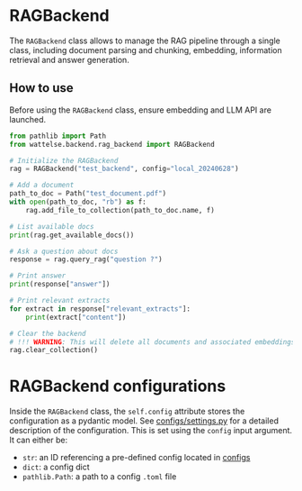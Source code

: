 # RAGBackend

The `RAGBackend` class allows to manage the RAG pipeline through a single class, including document parsing and chunking, embedding, information retrieval and answer generation.

## How to use

Before using the `RAGBackend` class, ensure embedding and LLM API are launched.

```python
from pathlib import Path
from wattelse.backend.rag_backend import RAGBackend

# Initialize the RAGBackend
rag = RAGBackend("test_backend", config="local_20240628")

# Add a document
path_to_doc = Path("test_document.pdf")
with open(path_to_doc, "rb") as f:
    rag.add_file_to_collection(path_to_doc.name, f)

# List available docs
print(rag.get_available_docs())

# Ask a question about docs
response = rag.query_rag("question ?")

# Print answer
print(response["answer"])

# Print relevant extracts
for extract in response["relevant_extracts"]:
    print(extract["content"])

# Clear the backend
# !!! WARNING: This will delete all documents and associated embeddings !!!
rag.clear_collection()
```

# RAGBackend configurations

Inside the `RAGBackend` class, the `self.config` attribute stores the configuration as a pydantic model. See [configs/settings.py](configs/settings.py) for a detailed description of the configuration. This is set using the `config` input argument. It can either be:
- `str`: an ID referencing a pre-defined config located in [configs](configs/)
- `dict`: a config dict
- `pathlib.Path`: a path to a config `.toml` file
